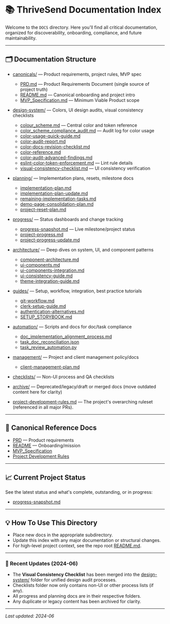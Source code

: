 # 📚 ThriveSend Documentation Index

Welcome to the `DOCS` directory. Here you'll find all critical documentation, organized for discoverability, onboarding, compliance, and future maintainability.

---

## 🗂️ Documentation Structure

- [canonicals/](./canonicals/) — Product requirements, project rules, MVP spec
  - [PRD.md](./canonicals/PRD.md) — Product Requirements Document (single source of project truth)
  - [README.md](./canonicals/README.md) — Canonical onboarding and project intro
  - [MVP_Specification.md](./canonicals/MVP_Specification.md) — Minimum Viable Product scope

- [design-system/](./design-system/) — Colors, UI design audits, visual consistency checklists
  - [colour_scheme.md](./design-system/colour_scheme.md) — Central color and token reference
  - [color_scheme_compliance_audit.md](./design-system/color_scheme_compliance_audit.md) — Audit log for color usage
  - [color-usage-quick-guide.md](./design-system/color-usage-quick-guide.md)
  - [color-audit-report.md](./design-system/color-audit-report.md)
  - [color-docs-revision-checklist.md](./design-system/color-docs-revision-checklist.md)
  - [color-reference.md](./design-system/color-reference.md)
  - [color-audit-advanced-findings.md](./design-system/color-audit-advanced-findings.md)
  - [eslint-color-token-enforcement.md](./design-system/eslint-color-token-enforcement.md) — Lint rule details
  - [visual-consistency-checklist.md](./design-system/visual-consistency-checklist.md) — UI consistency verification

- [planning/](./planning/) — Implementation plans, resets, milestone docs
  - [implementation-plan.md](./planning/implementation-plan.md)
  - [implementation-plan-update.md](./planning/implementation-plan-update.md)
  - [remaining-implementation-tasks.md](./planning/remaining-implementation-tasks.md)
  - [demo-page-consolidation-plan.md](./planning/demo-page-consolidation-plan.md)
  - [project-reset-plan.md](./planning/project-reset-plan.md)

- [progress/](./progress/) — Status dashboards and change tracking  
  - [progress-snapshot.md](./progress/progress-snapshot.md) — Live milestone/project status
  - [project-progress.md](./progress/project-progress.md)
  - [project-progress-update.md](./progress/project-progress-update.md)

- [architecture/](./architecture/) — Deep dives on system, UI, and component patterns
  - [component-architecture.md](./architecture/component-architecture.md)
  - [ui-components.md](./architecture/ui-components.md)
  - [ui-components-integration.md](./architecture/ui-components-integration.md)
  - [ui-consistency-guide.md](./architecture/ui-consistency-guide.md)
  - [theme-integration-guide.md](./architecture/theme-integration-guide.md)

- [guides/](./guides/) — Setup, workflow, integration, best practice tutorials
  - [git-workflow.md](./guides/git-workflow.md)
  - [clerk-setup-guide.md](./guides/clerk-setup-guide.md)
  - [authentication-alternatives.md](./guides/authentication-alternatives.md)
  - [SETUP_STORYBOOK.md](./guides/SETUP_STORYBOOK.md)

- [automation/](./automation/) — Scripts and docs for doc/task compliance
  - [doc_implementation_alignment_process.md](./automation/doc_implementation_alignment_process.md)
  - [task_doc_reconciliation.json](./automation/task_doc_reconciliation.json)
  - [task_review_automation.py](./automation/task_review_automation.py)

- [management/](./management/) — Project and client management policy/docs
  - [client-management-plan.md](./management/client-management-plan.md)

- [checklists/](./checklists/) — Non-UI process and QA checklists

- [archive/](./archive/) — Deprecated/legacy/draft or merged docs (move outdated content here for clarity)

- [project-development-rules.md](./project-development-rules.md) — The project's overarching ruleset (referenced in all major PRs).

---

## 🔗 Canonical Reference Docs

- [PRD](./canonicals/PRD.md) — Product requirements
- [README](./canonicals/README.md) — Onboarding/mission
- [MVP_Specification](./canonicals/MVP_Specification.md)
- [Project Development Rules](./project-development-rules.md)

---

## 📈 Current Project Status

See the latest status and what's complete, outstanding, or in progress:
- [progress-snapshot.md](./progress/progress-snapshot.md)

---

## 💡 How To Use This Directory

- Place new docs in the appropriate subdirectory.
- Update this index with any major documentation or structural changes.
- For high-level project context, see the repo root [README.md](../README.md).

---

### 🔄 **Recent Updates (2024-06)**

- The **Visual Consistency Checklist** has been merged into the [design-system/](./design-system/visual-consistency-checklist.md) folder for unified design audit processes.
- Checklists folder now only contains non-UI or other process lists (if any).
- All progress and planning docs are in their respective folders.
- Any duplicate or legacy content has been archived for clarity.

---

_Last updated: 2024-06_
